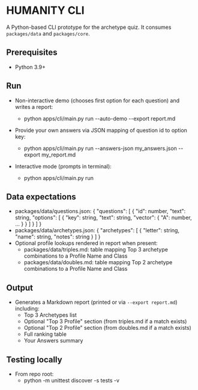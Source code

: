 # HUMANITY CLI

A Python-based CLI prototype for the archetype quiz. It consumes `packages/data` and `packages/core`.

## Prerequisites
- Python 3.9+

## Run
- Non-interactive demo (chooses first option for each question) and writes a report:
  - python apps/cli/main.py run --auto-demo --export report.md

- Provide your own answers via JSON mapping of question id to option key:
  - python apps/cli/main.py run --answers-json my_answers.json --export my_report.md

- Interactive mode (prompts in terminal):
  - python apps/cli/main.py run

## Data expectations
- packages/data/questions.json: { "questions": [ { "id": number, "text": string, "options": [ { "key": string, "text": string, "vector": { "A": number, ... } } ] } ] }
- packages/data/archetypes.json: { "archetypes": [ { "letter": string, "name": string, "notes": string } ] }
- Optional profile lookups rendered in report when present:
  - packages/data/triples.md: table mapping Top 3 archetype combinations to a Profile Name and Class
  - packages/data/doubles.md: table mapping Top 2 archetype combinations to a Profile Name and Class

## Output
- Generates a Markdown report (printed or via `--export report.md`) including:
  - Top 3 Archetypes list
  - Optional "Top 3 Profile" section (from triples.md if a match exists)
  - Optional "Top 2 Profile" section (from doubles.md if a match exists)
  - Full ranking table
  - Your Answers summary

## Testing locally
- From repo root:
  - python -m unittest discover -s tests -v
